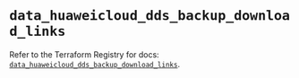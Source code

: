 # `data_huaweicloud_dds_backup_download_links`

Refer to the Terraform Registry for docs: [`data_huaweicloud_dds_backup_download_links`](https://registry.terraform.io/providers/huaweicloud/huaweicloud/1.71.1/docs/data-sources/dds_backup_download_links).
